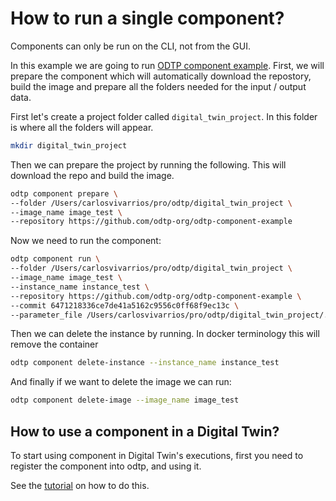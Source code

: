 # How to run a single component?

Components can only be run on the CLI, not from the GUI.

In this example we are going to run [ODTP component example](https://github.com/odtp-org/odtp-component-example). First, we will prepare the component which will automatically download the repostory, build the image and prepare all the folders needed for the input / output data. 

First let's create a project folder called `digital_twin_project`. In this folder is where all the folders will appear. 

``` bash
mkdir digital_twin_project
```
 
 Then we can prepare the project by running the following. This will download the repo and build the image. 

 ``` bash
 odtp component prepare \
 --folder /Users/carlosvivarrios/pro/odtp/digital_twin_project \
 --image_name image_test \
 --repository https://github.com/odtp-org/odtp-component-example
 ```

 Now we need to run the component: 

 ``` bash
 odtp component run \
 --folder /Users/carlosvivarrios/pro/odtp/digital_twin_project \
 --image_name image_test \
 --instance_name instance_test \
 --repository https://github.com/odtp-org/odtp-component-example \
 --commit 6471218336ce7de41a5162c9556c0ff68f9ec13c \
 --parameter_file /Users/carlosvivarrios/pro/odtp/digital_twin_project/.env
 ```

Then we can delete the instance by running. In docker terminology this will remove the container

``` bash
odtp component delete-instance --instance_name instance_test
```

And finally if we want to delete the image we can run:

``` bash
odtp component delete-image --image_name image_test 
```

## How to use a component in a Digital Twin?

To start using component in Digital Twin's executions, first you need to register the component into odtp, and using it. 

See the [tutorial](tutorials/components-and-versions.md) on how to do this.

<script src="https://hypothes.is/embed.js" async></script>
